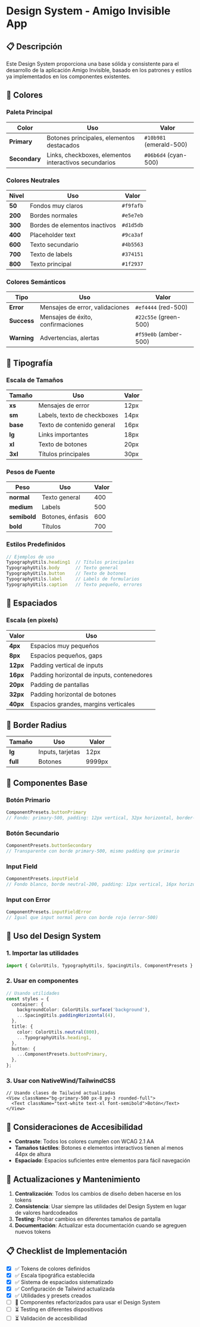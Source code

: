 # Design System - Amigo Invisible App

## 📋 Descripción

Este Design System proporciona una base sólida y consistente para el desarrollo de la aplicación Amigo Invisible, basado en los patrones y estilos ya implementados en los componentes existentes.

## 🎨 Colores

### Paleta Principal

| Color | Uso | Valor |
|-------|-----|-------|
| **Primary** | Botones principales, elementos destacados | `#10b981` (emerald-500) |
| **Secondary** | Links, checkboxes, elementos interactivos secundarios | `#06b6d4` (cyan-500) |

### Colores Neutrales

| Nivel | Uso | Valor |
|-------|-----|-------|
| **50** | Fondos muy claros | `#f9fafb` |
| **200** | Bordes normales | `#e5e7eb` |
| **300** | Bordes de elementos inactivos | `#d1d5db` |
| **400** | Placeholder text | `#9ca3af` |
| **600** | Texto secundario | `#4b5563` |
| **700** | Texto de labels | `#374151` |
| **800** | Texto principal | `#1f2937` |

### Colores Semánticos

| Tipo | Uso | Valor |
|------|-----|-------|
| **Error** | Mensajes de error, validaciones | `#ef4444` (red-500) |
| **Success** | Mensajes de éxito, confirmaciones | `#22c55e` (green-500) |
| **Warning** | Advertencias, alertas | `#f59e0b` (amber-500) |

## 📝 Tipografía

### Escala de Tamaños

| Tamaño | Uso | Valor |
|--------|-----|-------|
| **xs** | Mensajes de error | 12px |
| **sm** | Labels, texto de checkboxes | 14px |
| **base** | Texto de contenido general | 16px |
| **lg** | Links importantes | 18px |
| **xl** | Texto de botones | 20px |
| **3xl** | Títulos principales | 30px |

### Pesos de Fuente

| Peso | Uso | Valor |
|------|-----|-------|
| **normal** | Texto general | 400 |
| **medium** | Labels | 500 |
| **semibold** | Botones, énfasis | 600 |
| **bold** | Títulos | 700 |

### Estilos Predefinidos

```typescript
// Ejemplos de uso
TypographyUtils.heading1  // Títulos principales
TypographyUtils.body      // Texto general
TypographyUtils.button    // Texto de botones
TypographyUtils.label     // Labels de formularios
TypographyUtils.caption   // Texto pequeño, errores
```

## 📏 Espaciados

### Escala (en pixels)

| Valor | Uso |
|-------|-----|
| **4px** | Espacios muy pequeños |
| **8px** | Espacios pequeños, gaps |
| **12px** | Padding vertical de inputs |
| **16px** | Padding horizontal de inputs, contenedores |
| **20px** | Padding de pantallas |
| **32px** | Padding horizontal de botones |
| **40px** | Espacios grandes, margins verticales |

## 🔄 Border Radius

| Tamaño | Uso | Valor |
|--------|-----|-------|
| **lg** | Inputs, tarjetas | 12px |
| **full** | Botones | 9999px |

## 🎯 Componentes Base

### Botón Primario
```typescript
ComponentPresets.buttonPrimary
// Fondo: primary-500, padding: 12px vertical, 32px horizontal, border-radius: full
```

### Botón Secundario
```typescript
ComponentPresets.buttonSecondary
// Transparente con borde primary-500, mismo padding que primario
```

### Input Field
```typescript
ComponentPresets.inputField
// Fondo blanco, borde neutral-200, padding: 12px vertical, 16px horizontal
```

### Input con Error
```typescript
ComponentPresets.inputFieldError
// Igual que input normal pero con borde rojo (error-500)
```

## 🚀 Uso del Design System

### 1. Importar las utilidades

```typescript
import { ColorUtils, TypographyUtils, SpacingUtils, ComponentPresets } from '@/theme';
```

### 2. Usar en componentes

```typescript
// Usando utilidades
const styles = {
  container: {
    backgroundColor: ColorUtils.surface('background'),
    ...SpacingUtils.paddingHorizontal(4),
  },
  title: {
    color: ColorUtils.neutral(800),
    ...TypographyUtils.heading1,
  },
  button: {
    ...ComponentPresets.buttonPrimary,
  },
};
```

### 3. Usar con NativeWind/TailwindCSS

```tsx
// Usando clases de Tailwind actualizadas
<View className="bg-primary-500 px-8 py-3 rounded-full">
  <Text className="text-white text-xl font-semibold">Botón</Text>
</View>
```

## 📱 Consideraciones de Accesibilidad

- **Contraste**: Todos los colores cumplen con WCAG 2.1 AA
- **Tamaños táctiles**: Botones e elementos interactivos tienen al menos 44px de altura
- **Espaciado**: Espacios suficientes entre elementos para fácil navegación

## 🔄 Actualizaciones y Mantenimiento

1. **Centralización**: Todos los cambios de diseño deben hacerse en los tokens
2. **Consistencia**: Usar siempre las utilidades del Design System en lugar de valores hardcodeados
3. **Testing**: Probar cambios en diferentes tamaños de pantalla
4. **Documentación**: Actualizar esta documentación cuando se agreguen nuevos tokens

## 📋 Checklist de Implementación

- [x] ✅ Tokens de colores definidos
- [x] ✅ Escala tipográfica establecida
- [x] ✅ Sistema de espaciados sistematizado
- [x] ✅ Configuración de Tailwind actualizada
- [x] ✅ Utilidades y presets creados
- [ ] 🔄 Componentes refactorizados para usar el Design System
- [ ] ⏳ Testing en diferentes dispositivos
- [ ] ⏳ Validación de accesibilidad